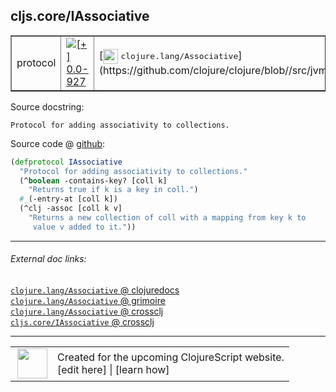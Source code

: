 ## cljs.core/IAssociative



 <table border="1">
<tr>
<td>protocol</td>
<td><a href="https://github.com/cljsinfo/cljs-api-docs/tree/0.0-927"><img valign="middle" alt="[+] 0.0-927" title="Added in 0.0-927" src="https://img.shields.io/badge/+-0.0--927-lightgrey.svg"></a> </td>
<td>
[<img height="24px" valign="middle" src="http://i.imgur.com/1GjPKvB.png"> <samp>clojure.lang/Associative</samp>](https://github.com/clojure/clojure/blob//src/jvm/clojure/lang/Associative.java)
</td>
</tr>
</table>







Source docstring:

```
Protocol for adding associativity to collections.
```


Source code @ [github](https://github.com/clojure/clojurescript/blob/r3165/src/cljs/cljs/core.cljs#L397-L404):

```clj
(defprotocol IAssociative
  "Protocol for adding associativity to collections."
  (^boolean -contains-key? [coll k]
    "Returns true if k is a key in coll.")
  #_(-entry-at [coll k])
  (^clj -assoc [coll k v]
    "Returns a new collection of coll with a mapping from key k to
     value v added to it."))
```

<!--
Repo - tag - source tree - lines:

 <pre>
clojurescript @ r3165
└── src
    └── cljs
        └── cljs
            └── <ins>[core.cljs:397-404](https://github.com/clojure/clojurescript/blob/r3165/src/cljs/cljs/core.cljs#L397-L404)</ins>
</pre>

-->

---



###### External doc links:

[`clojure.lang/Associative` @ clojuredocs](http://clojuredocs.org/clojure.lang/Associative)<br>
[`clojure.lang/Associative` @ grimoire](http://conj.io/store/v1/org.clojure/clojure/1.7.0-beta3/clj/clojure.lang/Associative/)<br>
[`clojure.lang/Associative` @ crossclj](http://crossclj.info/fun/clojure.lang/Associative.html)<br>
[`cljs.core/IAssociative` @ crossclj](http://crossclj.info/fun/cljs.core.cljs/IAssociative.html)<br>

---

 <table>
<tr><td>
<img valign="middle" align="right" width="48px" src="http://i.imgur.com/Hi20huC.png">
</td><td>
Created for the upcoming ClojureScript website.<br>
[edit here] | [learn how]
</td></tr></table>

[edit here]:https://github.com/cljsinfo/cljs-api-docs/blob/master/cljsdoc/cljs.core/IAssociative.cljsdoc
[learn how]:https://github.com/cljsinfo/cljs-api-docs/wiki/cljsdoc-files

<!--

This information was too distracting to show to readers, but I'll leave it
commented here since it is helpful to:

- pretty-print the data used to generate this document
- and show how to retrieve that data



The API data for this symbol:

```clj
{:ns "cljs.core",
 :name "IAssociative",
 :history [["+" "0.0-927"]],
 :type "protocol",
 :full-name-encode "cljs.core/IAssociative",
 :source {:code "(defprotocol IAssociative\n  \"Protocol for adding associativity to collections.\"\n  (^boolean -contains-key? [coll k]\n    \"Returns true if k is a key in coll.\")\n  #_(-entry-at [coll k])\n  (^clj -assoc [coll k v]\n    \"Returns a new collection of coll with a mapping from key k to\n     value v added to it.\"))",
          :title "Source code",
          :repo "clojurescript",
          :tag "r3165",
          :filename "src/cljs/cljs/core.cljs",
          :lines [397 404]},
 :methods [{:name "-contains-key?",
            :signature ["[coll k]"],
            :docstring "Returns true if k is a key in coll."}
           {:name "-assoc",
            :signature ["[coll k v]"],
            :docstring "Returns a new collection of coll with a mapping from key k to\n     value v added to it."}],
 :full-name "cljs.core/IAssociative",
 :clj-symbol "clojure.lang/Associative",
 :docstring "Protocol for adding associativity to collections."}

```

Retrieve the API data for this symbol:

```clj
;; from Clojure REPL
(require '[clojure.edn :as edn])
(-> (slurp "https://raw.githubusercontent.com/cljsinfo/cljs-api-docs/catalog/cljs-api.edn")
    (edn/read-string)
    (get-in [:symbols "cljs.core/IAssociative"]))
```

-->
